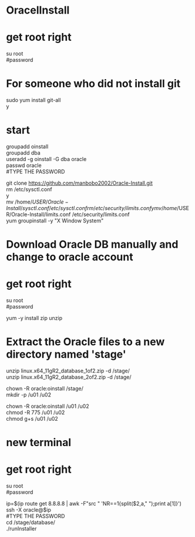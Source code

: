 # OracelInstall  

# get root right  
su root  
#password  

# For someone who did not install git  
sudo yum install git-all  
y  

# start  
groupadd oinstall  
groupadd dba  
useradd -g oinstall -G dba oracle  
passwd oracle  
#TYPE THE PASSWORD  

git clone https://github.com/manbobo2002/Oracle-Install.git  
rm /etc/sysctl.conf  
y  
mv /home/$USER/Oracle-Install/sysctl.conf /etc/sysctl.conf  
rm /etc/security/limits.conf  
y  
mv /home/$USER/Oracle-Install/limits.conf /etc/security/limits.conf  
yum groupinstall -y "X Window System"  


# Download Oracle DB manually and change to oracle account  

# get root right  
su root  
#password  

yum -y install zip unzip  

# Extract the Oracle files to a new directory named 'stage'  
unzip linux.x64_11gR2_database_1of2.zip -d /stage/  
unzip linux.x64_11gR2_database_2of2.zip -d /stage/  

chown -R oracle:oinstall /stage/  
mkdir -p /u01 /u02  

chown -R oracle:oinstall /u01 /u02  
chmod -R 775 /u01 /u02  
chmod g+s /u01 /u02  

# new terminal  

# get root right  
su root  
#password  

ip=$(ip route get 8.8.8.8 | awk -F"src " 'NR==1{split($2,a," ");print a[1]}')  
ssh -X oracle@$ip  
#TYPE THE PASSWORD  
cd /stage/database/  
./runInstaller  
